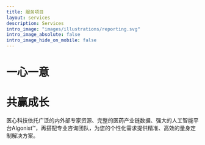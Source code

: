 ```yaml
---
title: 服务项目
layout: services
description: Services
intro_image: "images/illustrations/reporting.svg"
intro_image_absolute: false
intro_image_hide_on_mobile: false
---
```


# 一心一意
# 共赢成长

医心科技依托广泛的内外部专家资源、完整的医药产业链数据、强大的人工智能平台AIgonist™，再搭配专业咨询团队，为您的个性化需求提供精准、高效的量身定制解决方案。

